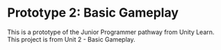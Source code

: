 ﻿# Prototype 2: Basic Gameplay

This is a prototype of the Junior Programmer pathway from Unity Learn.
This project is from Unit 2 - Basic Gameplay.
